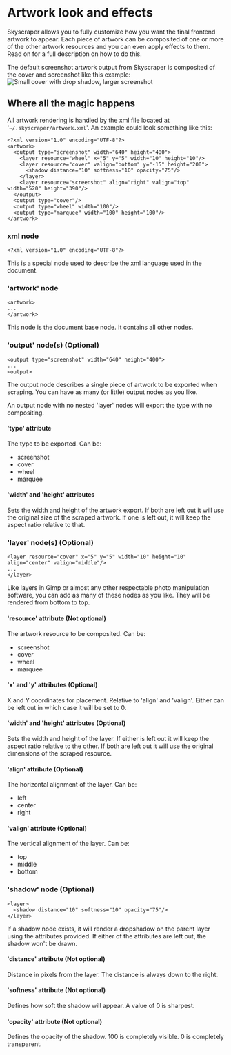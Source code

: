 # Artwork look and effects
Skyscraper allows you to fully customize how you want the final frontend artwork to appear. Each piece of artwork can be composited of one or more of the other artwork resources and you can even apply effects to them. Read on for a full description on how to do this.

The default screenshot artwork output from Skyscraper is composited of the cover and screenshot like this example:
![Small cover with drop shadow, larger screenshot](https://raw.githubusercontent.com/muldjord/skyscraper/master/artwork_examples/Bubble%20Bobble.png)

## Where all the magic happens
All artwork rendering is handled by the xml file located at '`~/.skyscraper/artwork.xml`'. An example could look something like this:
```
<?xml version="1.0" encoding="UTF-8"?>
<artwork>
  <output type="screenshot" width="640" height="400">
    <layer resource="wheel" x="5" y="5" width="10" height="10"/>
    <layer resource="cover" valign="bottom" y="-15" height="200">
      <shadow distance="10" softness="10" opacity="75"/>
    </layer>
    <layer resource="screenshot" align="right" valign="top" width="520" height="390"/>
  </output>
  <output type="cover"/>
  <output type="wheel" width="100"/>
  <output type="marquee" width="100" height="100"/>
</artwork>
```

### xml node
```
<?xml version="1.0" encoding="UTF-8"?>
```
This is a special node used to describe the xml language used in the document.

### 'artwork' node
```
<artwork>
...
</artwork>
```
This node is the document base node. It contains all other nodes.

### 'output' node(s) (Optional)
```
<output type="screenshot" width="640" height="400">
...
<output>
```
The output node describes a single piece of artwork to be exported when scraping. You can have as many (or little) output nodes as you like.

An output node with no nested 'layer' nodes will export the type with no compositing.

#### 'type' attribute
The type to be exported. Can be:
* screenshot
* cover
* wheel
* marquee

#### 'width' and 'height' attributes
Sets the width and height of the artwork export. If both are left out it will use the original size of the scraped artwork. If one is left out, it will keep the aspect ratio relative to that.

### 'layer' node(s) (Optional)
```
<layer resource="cover" x="5" y="5" width="10" height="10" align="center" valign="middle"/>
...
</layer>
```
Like layers in Gimp or almost any other respectable photo manipulation software, you can add as many of these nodes as you like. They will be rendered from bottom to top.

#### 'resource' attribute (Not optional)
The artwork resource to be composited. Can be:
* screenshot
* cover
* wheel
* marquee

#### 'x' and 'y' attributes (Optional)
X and Y coordinates for placement. Relative to 'align' and 'valign'. Either can be left out in which case it will be set to 0.

#### 'width' and 'height' attributes (Optional)
Sets the width and height of the layer. If either is left out it will keep the aspect ratio relative to the other. If both are left out it will use the original dimensions of the scraped resource.

#### 'align' attribute (Optional)
The horizontal alignment of the layer. Can be:
* left
* center
* right

#### 'valign' attribute (Optional)
The vertical alignment of the layer. Can be:
* top
* middle
* bottom

### 'shadow' node (Optional)
```
<layer>
  <shadow distance="10" softness="10" opacity="75"/>
</layer>
```
If a shadow node exists, it will render a dropshadow on the parent layer using the attributes provided. If either of the attributes are left out, the shadow won't be drawn.

#### 'distance' attribute (Not optional)
Distance in pixels from the layer. The distance is always down to the right.

#### 'softness' attribute (Not optional)
Defines how soft the shadow will appear. A value of 0 is sharpest.

#### 'opacity' attribute (Not optional)
Defines the opacity of the shadow. 100 is completely visible. 0 is completely transparent.
